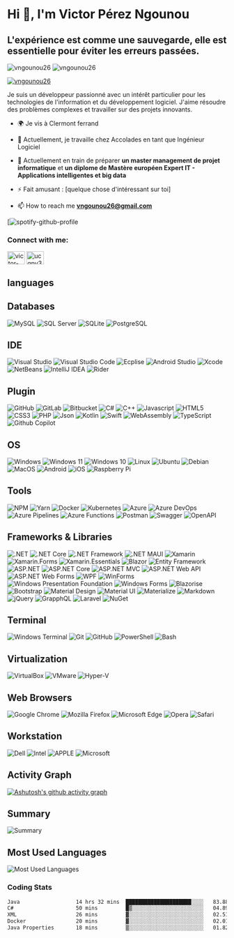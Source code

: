 # Hi 👋, I'm Victor Pérez Ngounou
## L'expérience est comme une sauvegarde, elle est essentielle pour éviter les erreurs passées.

<p align="left"> <img src="https://komarev.com/ghpvc/?username=vngounou26&label=Profile%20views&color=0e75b6&style=flat" alt="vngounou26" />
<img src="https://wakatime.com/badge/user/b2e9dd80-f633-4e17-abca-e54af8c6a554.svg" alt="vngounou26" /></p>

<p align="left"> <a href="https://github.com/ryo-ma/github-profile-trophy"><img src="https://github-profile-trophy.vercel.app/?username=vngounou26" alt="vngounou26" /></a> </p>

Je suis un développeur passionné avec un intérêt particulier pour les technologies de l'information et du développement logiciel. J'aime résoudre des problèmes complexes et travailler sur des projets innovants.

- 🌍 Je vis à Clermont ferrand
- 💼 Actuellement, je travaille chez Accolades en tant que Ingénieur Logiciel
- 🌱 Actuellement en train de préparer **un master management de projet informatique** et **un diplome de Mastère européen Expert IT - Applications intelligentes et big data**
- ⚡ Fait amusant : [quelque chose d'intéressant sur toi]

- 📫 How to reach me **vngounou26@gmail.com**

[![spotify-github-profile](https://spotify-github-profile.vercel.app/api/view?uid=bluzxw9e09pes4sn48u2f6vj7&cover_image=true&theme=default&show_offline=false&background_color=121212&bar_color_cover=true)
>
              
<h3 align="left">Connect with me:</h3>

<p align="left">
<a href="https://linkedin.com/in/victor-pèrez-ngounou-4aa2121a1" target="blank"><img align="center" src="https://raw.githubusercontent.com/rahuldkjain/github-profile-readme-generator/master/src/images/icons/Social/linked-in-alt.svg" alt="victor-pèrez-ngounou-4aa2121a1" height="30" width="40" /></a>
<a href="https://www.youtube.com/c/ucqpv3xw8zidx9emc_mn_f8w" target="blank"><img align="center" src="https://raw.githubusercontent.com/rahuldkjain/github-profile-readme-generator/master/src/images/icons/Social/youtube.svg" alt="ucqpv3xw8zidx9emc_mn_f8w" height="30" width="40" /></a>
</p>

## languages

## Databases

![MySQL](https://img.shields.io/badge/MySQL-005C84?style=for-the-badge&logo=mysql&logoColor=white)
![SQL Server](https://img.shields.io/badge/SQL%20Server-CC2927?style=for-the-badge&logo=microsoft-sql-server&logoColor=white)
![SQLite](https://img.shields.io/badge/SQLite-07405E?style=for-the-badge&logo=sqlite&logoColor=white)
![PostgreSQL](https://img.shields.io/badge/PostgreSQL-316192?style=for-the-badge&logo=postgresql&logoColor=white)


## IDE

![Visual Studio](https://img.shields.io/badge/Visual%20Studio-5C2D91?style=for-the-badge&logo=visual-studio&logoColor=white)
![Visual Studio Code](https://img.shields.io/badge/Visual%20Studio%20Code-007ACC?style=for-the-badge&logo=visual-studio-code&logoColor=white)
![Ecplise](https://img.shields.io/badge/Eclipse-2C2255?style=for-the-badge&logo=eclipse&logoColor=white)
![Android Studio](https://img.shields.io/badge/Android%20Studio-3DDC84?style=for-the-badge&logo=android-studio&logoColor=white)
![Xcode](https://img.shields.io/badge/Xcode-1575F9?style=for-the-badge&logo=xcode&logoColor=white)
![NetBeans](https://img.shields.io/badge/NetBeans-1B6AC6?style=for-the-badge&logo=apache-netbeans-ide&logoColor=white)
![IntelliJ IDEA](https://img.shields.io/badge/IntelliJ%20IDEA-000000?style=for-the-badge&logo=intellij-idea&logoColor=white)
![Rider](https://img.shields.io/badge/Rider-000000?style=for-the-badge&logo=rider&logoColor=white)



## Plugin

![GitHub](https://img.shields.io/badge/GitHub-181717?style=for-the-badge&logo=github&logoColor=white)
![GitLab](https://img.shields.io/badge/GitLab-FCA121?style=for-the-badge&logo=gitlab&logoColor=white)
![Bitbucket](https://img.shields.io/badge/Bitbucket-0052CC?style=for-the-badge&logo=bitbucket&logoColor=white)
![C#](https://img.shields.io/badge/C%23-239120?style=for-the-badge&logo=c-sharp&logoColor=white)
![C++](https://img.shields.io/badge/C++-00599C?style=for-the-badge&logo=c%2B%2B&logoColor=white)
![Javascript](https://img.shields.io/badge/JavaScript-F7DF1E?style=for-the-badge&logo=javascript&logoColor=black)
![HTML5](https://img.shields.io/badge/HTML5-E34F26?style=for-the-badge&logo=html5&logoColor=white)
![CSS3](https://img.shields.io/badge/CSS3-1572B6?style=for-the-badge&logo=css3&logoColor=white)
![PHP](https://img.shields.io/badge/PHP-777BB4?style=for-the-badge&logo=php&logoColor=white)
![Json](https://img.shields.io/badge/JSON-000000?style=for-the-badge&logo=json&logoColor=white)
![Kotlin](https://img.shields.io/badge/Kotlin-0095D5?style=for-the-badge&logo=kotlin&logoColor=white)
![Swift](https://img.shields.io/badge/Swift-FA7343?style=for-the-badge&logo=swift&logoColor=white)
![WebAssembly](https://img.shields.io/badge/WebAssembly-654FF0?style=for-the-badge&logo=webassembly&logoColor=white)
![TypeScript](https://img.shields.io/badge/TypeScript-007ACC?style=for-the-badge&logo=typescript&logoColor=white)
![Github Copilot](https://img.shields.io/badge/Github%20Copilot-000000?style=for-the-badge&logo=github&logoColor=white)



## OS

![Windows](https://img.shields.io/badge/Windows-0078D6?style=for-the-badge&logo=windows&logoColor=white)
![Windows 11](https://img.shields.io/badge/Windows%2011-0078D6?style=for-the-badge&logo=windows&logoColor=white)
![Windows 10](https://img.shields.io/badge/Windows%2010-0078D6?style=for-the-badge&logo=windows&logoColor=white)
![Linux](https://img.shields.io/badge/Linux-FCC624?style=for-the-badge&logo=linux&logoColor=black)
![Ubuntu](https://img.shields.io/badge/Ubuntu-E95420?style=for-the-badge&logo=ubuntu&logoColor=white)
![Debian](https://img.shields.io/badge/Debian-A81D33?style=for-the-badge&logo=debian&logoColor=white)
![MacOS](https://img.shields.io/badge/MacOS-000000?style=for-the-badge&logo=apple&logoColor=white)
![Android](https://img.shields.io/badge/Android-3DDC84?style=for-the-badge&logo=android&logoColor=white)
![iOS](https://img.shields.io/badge/iOS-000000?style=for-the-badge&logo=ios&logoColor=white)
![Raspberry Pi](https://img.shields.io/badge/Raspberry%20Pi-C51A4A?style=for-the-badge&logo=raspberry-pi&logoColor=white)


## Tools

![NPM](https://img.shields.io/badge/NPM-CB3837?style=for-the-badge&logo=npm&logoColor=white)
![Yarn](https://img.shields.io/badge/Yarn-2C8EBB?style=for-the-badge&logo=yarn&logoColor=white)
![Docker](https://img.shields.io/badge/Docker-2496ED?style=for-the-badge&logo=docker&logoColor=white)
![Kubernetes](https://img.shields.io/badge/Kubernetes-326CE5?style=for-the-badge&logo=kubernetes&logoColor=white)
![Azure](https://img.shields.io/badge/Azure-0089D6?style=for-the-badge&logo=microsoft-azure&logoColor=white)
![Azure DevOps](https://img.shields.io/badge/Azure%20DevOps-0078D7?style=for-the-badge&logo=azure-devops&logoColor=white)
![Azure Pipelines](https://img.shields.io/badge/Azure%20Pipelines-2560E0?style=for-the-badge&logo=azure-pipelines&logoColor=white)
![Azure Functions](https://img.shields.io/badge/Azure%20Functions-0062AD?style=for-the-badge&logo=azure-functions&logoColor=white)
![Postman](https://img.shields.io/badge/Postman-FF6C37?style=for-the-badge&logo=postman&logoColor=white)
![Swagger](https://img.shields.io/badge/Swagger-85EA2D?style=for-the-badge&logo=swagger&logoColor=white)
![OpenAPI](https://img.shields.io/badge/OpenAPI-6BA539?style=for-the-badge&logo=openapi-initiative&logoColor=white)


## Frameworks & Libraries

![.NET](https://img.shields.io/badge/.NET-5C2D91?style=for-the-badge&logo=.net&logoColor=white)
![.NET Core](https://img.shields.io/badge/.NET%20Core-5C2D91?style=for-the-badge&logo=.net&logoColor=white)
![.NET Framework](https://img.shields.io/badge/.NET%20Framework-5C2D91?style=for-the-badge&logo=.net&logoColor=white)
![.NET MAUI](https://img.shields.io/badge/.NET%20MAUI-5C2D91?style=for-the-badge&logo=.net&logoColor=white)
![Xamarin](https://img.shields.io/badge/Xamarin-3498DB?style=for-the-badge&logo=xamarin&logoColor=white)
![Xamarin.Forms](https://img.shields.io/badge/Xamarin.Forms-3498DB?style=for-the-badge&logo=xamarin&logoColor=white)
![Xamarin.Essentials](https://img.shields.io/badge/Xamarin.Essentials-3498DB?style=for-the-badge&logo=xamarin&logoColor=white)
![Blazor](https://img.shields.io/badge/Blazor-512BD4?style=for-the-badge&logo=blazor&logoColor=white)
![Entity Framework](https://img.shields.io/badge/Entity%20Framework-512BD4?style=for-the-badge&logo=entity-framework&logoColor=white)
![ASP.NET](https://img.shields.io/badge/ASP.NET-512BD4?style=for-the-badge&logo=asp.net&logoColor=white)
![ASP.NET Core](https://img.shields.io/badge/ASP.NET%20Core-512BD4?style=for-the-badge&logo=asp.net&logoColor=white)
![ASP.NET MVC](https://img.shields.io/badge/ASP.NET%20MVC-512BD4?style=for-the-badge&logo=asp.net&logoColor=white)
![ASP.NET Web API](https://img.shields.io/badge/ASP.NET%20Web%20API-512BD4?style=for-the-badge&logo=asp.net&logoColor=white)
![ASP.NET Web Forms](https://img.shields.io/badge/ASP.NET%20Web%20Forms-512BD4?style=for-the-badge&logo=asp.net&logoColor=white)
![WPF](https://img.shields.io/badge/WPF-512BD4?style=for-the-badge&logo=wpf&logoColor=white)
![WinForms](https://img.shields.io/badge/WinForms-512BD4?style=for-the-badge&logo=winforms&logoColor=white)
![Windows Presentation Foundation](https://img.shields.io/badge/Windows%20Presentation%20Foundation-512BD4?style=for-the-badge&logo=windows-presentation-foundation&logoColor=white)
![Windows Forms](https://img.shields.io/badge/Windows%20Forms-512BD4?style=for-the-badge&logo=windows-forms&logoColor=white)
![Blazorise](https://img.shields.io/badge/Blazorise-512BD4?style=for-the-badge&logo=blazorise&logoColor=white)
![Bootstrap](https://img.shields.io/badge/Bootstrap-7952B3?style=for-the-badge&logo=bootstrap&logoColor=white)
![Material Design](https://img.shields.io/badge/Material%20Design-7952B3?style=for-the-badge&logo=material-design&logoColor=white)
![Material UI](https://img.shields.io/badge/Material%20UI-7952B3?style=for-the-badge&logo=material-ui&logoColor=white)
![Materialize](https://img.shields.io/badge/Materialize-7952B3?style=for-the-badge&logo=materialize&logoColor=white)
![Markdown](https://img.shields.io/badge/Markdown-000000?style=for-the-badge&logo=markdown&logoColor=white)
![jQuery](https://img.shields.io/badge/jQuery-0769AD?style=for-the-badge&logo=jquery&logoColor=white)
![GrapphQL](https://img.shields.io/badge/GraphQL-E10098?style=for-the-badge&logo=graphql&logoColor=white)
![Laravel](https://img.shields.io/badge/Laravel-FF2D20?style=for-the-badge&logo=laravel&logoColor=white)
![NuGet](https://img.shields.io/badge/NuGet-004880?style=for-the-badge&logo=nuget&logoColor=white)

## Terminal

![Windows Terminal](https://img.shields.io/badge/Windows%20Terminal-4D4D4D?style=for-the-badge&logo=windows-terminal&logoColor=white)
![Git](https://img.shields.io/badge/Git-F05032?style=for-the-badge&logo=git&logoColor=white)
![GitHub](https://img.shields.io/badge/GitHub-181717?style=for-the-badge&logo=github&logoColor=white)
![PowerShell](https://img.shields.io/badge/PowerShell-5391FE?style=for-the-badge&logo=powershell&logoColor=white)
![Bash](https://img.shields.io/badge/Bash-4EAA25?style=for-the-badge&logo=gnu-bash&logoColor=white)

## Virtualization

![VirtualBox](https://img.shields.io/badge/VirtualBox-183A61?style=for-the-badge&logo=virtualbox&logoColor=white)
![VMware](https://img.shields.io/badge/VMware-607078?style=for-the-badge&logo=vmware&logoColor=white)
![Hyper-V](https://img.shields.io/badge/Hyper--V-0089D6?style=for-the-badge&logo=microsoft-hyper-v&logoColor=white)

## Web Browsers

![Google Chrome](https://img.shields.io/badge/Google%20Chrome-4285F4?style=for-the-badge&logo=google-chrome&logoColor=white)
![Mozilla Firefox](https://img.shields.io/badge/Mozilla%20Firefox-FF7139?style=for-the-badge&logo=mozilla-firefox&logoColor=white)
![Microsoft Edge](https://img.shields.io/badge/Microsoft%20Edge-0078D7?style=for-the-badge&logo=microsoft-edge&logoColor=white)
![Opera](https://img.shields.io/badge/Opera-FF1B2D?style=for-the-badge&logo=opera&logoColor=white)
![Safari](https://img.shields.io/badge/Safari-FF1B2D?style=for-the-badge&logo=safari&logoColor=white)

## Workstation

![Dell](https://img.shields.io/badge/Dell-007DB8?style=for-the-badge&logo=dell&logoColor=white)
![Intel](https://img.shields.io/badge/Intel-0071C5?style=for-the-badge&logo=intel&logoColor=white)
![APPLE](https://img.shields.io/badge/Apple-999999?style=for-the-badge&logo=apple&logoColor=white)
![Microsoft](https://img.shields.io/badge/Microsoft-666666?style=for-the-badge&logo=microsoft&logoColor=white)

## Activity Graph

[![Ashutosh's github activity graph](https://github-readme-activity-graph.vercel.app/graph?username=vngounou26&custom_title=This%20is%20a%20title&hide_border=true)](https://github.com/ashutosh00710/github-readme-activity-graph)

## Summary

![Summary](https://github-profile-summary-cards.vercel.app/api/cards/profile-details?username=vngounou26&theme=monokai)

## Most Used Languages

![Most Used Languages](https://github-profile-summary-cards.vercel.app/api/cards/most-commit-language?username=vngounou26&theme=monokai)


### Coding Stats
<!--START_SECTION:waka-->

```txt
Java                  14 hrs 32 mins  █████████████████████░░░░   83.88 %
C#                    50 mins         █▒░░░░░░░░░░░░░░░░░░░░░░░   04.89 %
XML                   26 mins         ▓░░░░░░░░░░░░░░░░░░░░░░░░   02.51 %
Docker                20 mins         ▓░░░░░░░░░░░░░░░░░░░░░░░░   02.01 %
Java Properties       18 mins         ▒░░░░░░░░░░░░░░░░░░░░░░░░   01.82 %
```

<!--END_SECTION:waka-->
